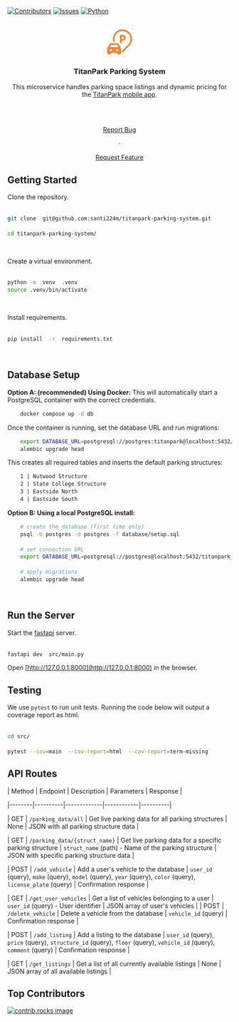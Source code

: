 
  

<a  id="readme-top"></a>

  

[![Contributors][contributors-shield]][contributors-url] [![Issues][issues-shield]][issues-url] [![Python][Python]][Python-url]

  

<!-- PROJECT LOGO -->

<br />

<div align="center">

<a  href="https://github.com/santi224m/titanpark-parking-system">

<img  src="/assets/img/parking.svg"  alt="Logo"  height="60">

</a>

  

<h3 align="center">TitanPark Parking System</h3>

  

<p align="center">

This microservice handles parking space listings and dynamic pricing for the <a  href="https://github.com/nathanchamorro1/titanpark">TitanPark mobile app</a>.

<br />

<br />

<a  href="https://github.com/santi224m/titanpark-parking-system/issues/new?labels=bug&template=bug-report---.md">Report Bug</a>

·

<a  href="https://github.com/santi224m/titanpark-parking-system/issues/new?labels=enhancement&template=feature-request---.md">Request Feature</a>

</p>

</div>

  

<!-- GETTING STARTED -->

##  Getting Started

  

Clone the repository.

  

```bash

git clone  git@github.com:santi224m/titanpark-parking-system.git

cd titanpark-parking-system/

```

<br />

  

Create a virtual environment.

  

```bash

python -m  venv  .venv
source .venv/bin/activate

```

<br />

  

Install requirements.

  

```bash

pip install  -r  requirements.txt

```

<br />

  

## Database Setup

**Option A: (recommended) Using Docker:**
This will automatically start a PostgreSQL container with the correct credentials.

```bash
    docker compose up -d db
```

Once the container is running, set the database URL and run migrations:
```bash
    export DATABASE_URL=postgresql://postgres:titanpark@localhost:5432/titanpark_parking_system
    alembic upgrade head
```

This creates all required tables and inserts the default parking structures:

```bash
    1 | Nutwood Structure  
    2 | State College Structure  
    3 | Eastside North  
    4 | Eastside South
```

**Option B: Using a local PostgreSQL install:**

```bash
    # create the database (first time only)
    psql -U postgres -d postgres -f database/setup.sql
    
    # set connection URL
    export DATABASE_URL=postgresql://postgres@localhost:5432/titanpark_parking_system
    
    # apply migrations
    alembic upgrade head
```
  

<br />

  ## Run the Server

Start the [fastapi](https://fastapi.tiangolo.com/) server.

  

```bash

fastapi dev  src/main.py

```

  

Open [http://127.0.0.1:8000](http://127.0.0.1:8000) in the browser.

  

##  Testing

  

We use ```pytest``` to run unit tests. Running the code below will output a coverage report as html.

  

```bash

cd src/

pytest --cov=main  --cov-report=html  --cov-report=term-missing

```

  

##  API Routes

  

| Method | Endpoint | Description | Parameters | Response |

|--------|----------|-------------|------------|----------|

| GET | `/parking_data/all` | Get live parking data for all parking structures | None | JSON with all parking structure data |

| GET | `/parking_data/{struct_name}` | Get live parking data for a specific parking structure | `struct_name` (path) - Name of the parking structure | JSON with specific parking structure data |

| POST | `/add_vehicle` | Add a user's vehicle to the database | `user_id` (query), `make` (query), `model` (query), `year` (query), `color` (query), `license_plate` (query) | Confirmation response |

| GET | `/get_user_vehicles` | Get a list of vehicles belonging to a user | `user_id` (query) - User identifier | JSON array of user's vehicles |
| POST | `/delete_vehicle` | Delete a vehicle from the database | `vehicle_id` (query) | Confirmation response |

| POST | `/add_listing` | Add a listing to the database | `user_id` (query), `price` (query), `structure_id` (query), `floor` (query), `vehicle_id` (query), `comment` (query) | Confirmation response |

| GET | `/get_listings` | Get a list of all currently available listings | None | JSON array of all available listings |

  

##  Top Contributors

  

<a  href="https://github.com/santi224m/titanpark-parking-system/graphs/contributors">

<img  src="https://contrib.rocks/image?repo=santi224m/titanpark-parking-system"  alt="contrib.rocks image" />

</a>

  

<!-- MARKDOWN LINKS & IMAGES -->

[contributors-shield]: https://img.shields.io/github/contributors/santi224m/titanpark-parking-system.svg?style=for-the-badge

[contributors-url]: https://github.com/santi224m/titanpark-parking-system/graphs/contributors

[issues-shield]: https://img.shields.io/github/issues/santi224m/titanpark-parking-system.svg?style=for-the-badge

[issues-url]: https://github.com/santi224m/titanpark-parking-system/issues

  

[Python]: https://img.shields.io/badge/python-000000?style=for-the-badge&logo=python

[Python-url]: https://www.python.org/